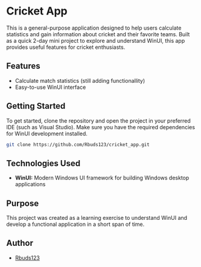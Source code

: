 # Cricket App

This is a general-purpose application designed to help users calculate statistics and gain information about cricket and their favorite teams. Built as a quick 2-day mini project to explore and understand WinUI, this app provides useful features for cricket enthusiasts.

## Features

- Calculate match statistics (still adding functionallity)
- Easy-to-use WinUI interface

## Getting Started

To get started, clone the repository and open the project in your preferred IDE (such as Visual Studio). Make sure you have the required dependencies for WinUI development installed.

```bash
git clone https://github.com/Rbuds123/cricket_app.git
```

## Technologies Used

- **WinUI:** Modern Windows UI framework for building Windows desktop applications

## Purpose

This project was created as a learning exercise to understand WinUI and develop a functional application in a short span of time.

## Author

- [Rbuds123](https://github.com/Rbuds123)
